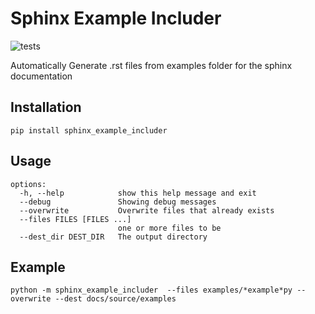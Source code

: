# Sphinx Example Includer

![tests](../../actions/workflows/python-package.yml/badge.svg)


Automatically Generate .rst files from examples folder for the sphinx documentation


## Installation
```
pip install sphinx_example_includer
```

## Usage
```
options:
  -h, --help            show this help message and exit
  --debug               Showing debug messages
  --overwrite           Overwrite files that already exists
  --files FILES [FILES ...]
                        one or more files to be
  --dest_dir DEST_DIR   The output directory
```

## Example
```
python -m sphinx_example_includer  --files examples/*example*py --overwrite --dest docs/source/examples 
```

